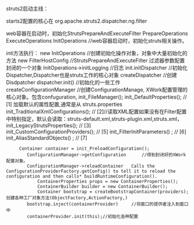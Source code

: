 struts2启动主线：

starts2配置的核心在
org.apache.struts2.dispatcher.ng.filter

web容器在启动时，初始化StrutsPrepareAndExecuteFilter
PrepareOperations
ExecuteOperations
InitOperations      //web容器启动时，初始化struts相关操作。


inti方法执行：
new InitOperations      //创建初始化操作对象，对象中大量初始化的方法
new FilterHostConfig    //StrutsPrepareAndExecuteFilter 过滤器参数配置封闭的一个对象
InitOperations->initLogging     //日志
init.initDispatcher             //初始化Dispatcher,Dispatcher也是struts工作的核心对象
    createDispatcher            //创建Disdpatcher
    dispatcher.init()           //初始化的一些工作
        createConfigurationManager  //创建ConfigurationManage, XWork配置管理的核心对象。包含confuguration,
        init_FileManager();
        init_DefaultProperties(); // [1]        加载默认的属性配置,通常是从 struts.properties
        init_TraditionalXmlConfigurations(); // [2]//读取XML配置如果没有在Filter配置中特别指定，默认会读取：struts-default.xml,struts-plugin.xml,struts.xml，
        init_LegacyStrutsProperties(); // [3]   
        init_CustomConfigurationProviders(); // [5]
        init_FilterInitParameters() ; // [6]
        init_AliasStandardObjects() ; // [7]
        
         Container container = init_PreloadConfiguration();
            ConfigurationManager->getConfiguration      //得到封闭好的XWork配置对象。
            ConfigurationManager->reloadContainer   Calls the ConfigurationProviderFactory.getConfig() to tell it to reload the configuration and then calls* buildRuntimeConfiguration().
                ContainerProperties props = new ContainerProperties();
                ContainerBuilder builder = new ContainerBuilder();
                Container bootstrap = createBootstrapContainer(providers);  创建各种工厂对象方法(ObjectFactory,ActionFactory,)
            bootstrap.inject(containerProvider)     //将窗口的提供者注入到窗口中
            containerProvider.init(this);//初始化各种配置
                 
            
  
